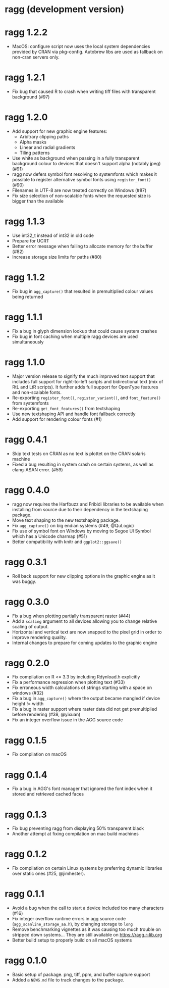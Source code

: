 # ragg (development version)

# ragg 1.2.2

* MacOS: configure script now uses the local system dependencies provided by 
  CRAN via pkg-config. Autobrew libs are used as fallback on non-cran servers only.

# ragg 1.2.1

* Fix bug that caused R to crash when writing tiff files with transparent 
  background (#97)

# ragg 1.2.0

* Add support for new graphic engine features:
  - Arbitrary clipping paths
  - Alpha masks
  - Linear and radial gradients
  - Tiling patterns
* Use white as background when passing in a fully transparent background colour
  to devices that doesn't support alpha (notably jpeg) (#91)
* ragg now defers symbol font resolving to systemfonts which makes it possible 
  to register alternative symbol fonts using `register_font()` (#90)
* Filenames in UTF-8 are now treated correctly on Windows (#87)
* Fix size selection of non-scalable fonts when the requested size is bigger 
  than the available

# ragg 1.1.3

* Use int32_t instead of int32 in old code
* Prepare for UCRT
* Better error message when failing to allocate memory for the buffer (#82)
* Increase storage size limits for paths (#80)

# ragg 1.1.2

* Fix bug in `agg_capture()` that resulted in premultiplied colour values being
  returned

# ragg 1.1.1

* Fix a bug in glyph dimension lookup that could cause system crashes
* Fix bug in font caching when multiple ragg devices are used simultaneously

# ragg 1.1.0

* Major version release to signify the much improved text support that includes
  full support for right-to-left scripts and bidirectional text (mix of RtL and
  LtR scripts). It further adds full support for OpenType features and 
  non-scalable fonts.
* Re-exporting `register_font()`, `register_variant()`, and `font_feature()` 
  from systemfonts
* Re-exporting `get_font_features()` from textshaping
* Use new textshaping API and handle font fallback correctly
* Add support for rendering colour fonts (#1)

# ragg 0.4.1

* Skip text tests on CRAN as no text is plottet on the CRAN solaris machine
* Fixed a bug resulting in system crash on certain systems, as well as 
  clang-ASAN error. (#59)
  
# ragg 0.4.0

* ragg now requires the Harfbuzz and Fribidi libraries to be available when 
  installing from source due to their dependency in the textshaping package.
* Move text shaping to the new textshaping package.
* Fix `agg_capture()` on big endian systems (#49, @QuLogic)
* Fix use of symbol font on Windows by moving to Segoe UI Symbol which has a 
  Unicode charmap (#51)
* Better compatibility with knitr and `ggplot2::ggsave()`

# ragg 0.3.1

* Roll back support for new clipping options in the graphic engine as it was 
  buggy.

# ragg 0.3.0

* Fix a bug when plotting partially transparent raster (#44)
* Add a `scaling` argument to all devices allowing you to change relative 
  scaling of output.
* Horizontal and vertical text are now snapped to the pixel grid in order to 
  improve rendering quality.
* Internal changes to prepare for coming updates to the graphic engine

# ragg 0.2.0

* Fix compilation on R <= 3.3 by including Rdynload.h explicitly
* Fix a performance regression when plotting text (#33)
* Fix erroneous width calculations of strings starting with a space on windows 
  (#32)
* Fix a bug in `agg_capture()` where the output became mangled if device 
  height != width
* Fix a bug in raster support where raster data did not get premultiplied before
  rendering (#38, @yixuan)
* Fix an integer overflow issue in the AGG source code

# ragg 0.1.5

* Fix compilation on macOS

# ragg 0.1.4

* Fix a bug in AGG's font manager that ignored the font index when it stored and
  retrieved cached faces

# ragg 0.1.3

* Fix bug preventing ragg from displaying 50% transparent black
* Another attempt at fixing compilation on mac build machines

# ragg 0.1.2

* Fix compilation on certain Linux systems by preferring dynamic libraries over 
  static ones (#25, @jimhester).

# ragg 0.1.1

* Avoid a bug when the call to start a device included too many characters (#16)
* Fix integer overflow runtime errors in agg source code 
  (`agg_scanline_storage_aa.h`), by changing storage to `long`
* Remove benchmarking vignettes as it was causing too much trouble on stripped
  down systems... They are still available on <https://ragg.r-lib.org>
* Better build setup to properly build on all macOS systems

# ragg 0.1.0

* Basic setup of package. png, tiff, ppm, and buffer capture support
* Added a `NEWS.md` file to track changes to the package.
